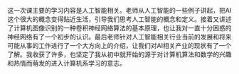 这一次课主要的学习内容是人工智能相关。老师从人工智能的一些例子讲起，把AI这个很大的概念变得贴近生活，引导我们思考人工智能的概念和定义。接着又讲述了计算机图像识别的一种卷积神经网络算法的基本原理，也让我对一直十分困惑的神经网络有了一个初步的认识。最后老师针对人工智能相关行业当前的发展和将来可能从事的工作进行了一个大方向上的介绍，让我们对AI相关产业的现状有了一个了解。我收获了许多，也坚定了我从初中就开始的源于对计算机算法和数学的兴趣和热情而萌发的进入计算机系学习的意志。

